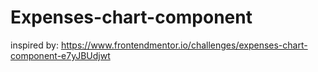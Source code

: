 # Expenses-chart-component
inspired by: https://www.frontendmentor.io/challenges/expenses-chart-component-e7yJBUdjwt
